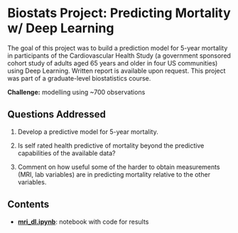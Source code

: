 # Biostats Project: Predicting Mortality w/ Deep Learning

The goal of this project was to build a prediction model for 5-year mortality in participants of the Cardiovascular Health Study (a government sponsored cohort study of adults aged 65 years and older in four US communities) using Deep Learning. Written report is available upon request. This project was part of a graduate-level biostatistics course.

**Challenge:** modelling using ~700 observations

## Questions Addressed

1. Develop a predictive model for 5-year mortality.

2. Is self rated health predictive of mortality beyond the predictive capabilities of the available data?

3. Comment on how useful some of the harder to obtain measurements (MRI, lab variables) are in predicting mortality relative to the other variables.

## Contents

- **[mri_dl.ipynb](https://github.com/luca-martial/biostats-mortality/tree/master/mri_dl.ipynb)**: notebook with code for results
